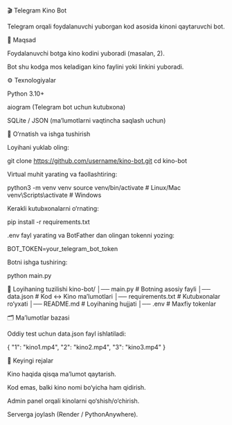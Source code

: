 🎬 Telegram Kino Bot

Telegram orqali foydalanuvchi yuborgan kod asosida kinoni qaytaruvchi bot.

📌 Maqsad

Foydalanuvchi botga kino kodini yuboradi (masalan, 2).

Bot shu kodga mos keladigan kino faylini yoki linkini yuboradi.

⚙️ Texnologiyalar

Python 3.10+

aiogram (Telegram bot uchun kutubxona)

SQLite / JSON (ma’lumotlarni vaqtincha saqlash uchun)

🚀 O‘rnatish va ishga tushirish

Loyihani yuklab oling:

git clone https://github.com/username/kino-bot.git
cd kino-bot


Virtual muhit yarating va faollashtiring:

python3 -m venv venv
source venv/bin/activate   # Linux/Mac
venv\Scripts\activate      # Windows


Kerakli kutubxonalarni o‘rnating:

pip install -r requirements.txt


.env fayl yarating va BotFather dan olingan tokenni yozing:

BOT_TOKEN=your_telegram_bot_token


Botni ishga tushiring:

python main.py

📂 Loyihaning tuzilishi
kino-bot/
│── main.py            # Botning asosiy fayli
│── data.json          # Kod ↔ Kino ma’lumotlari
│── requirements.txt   # Kutubxonalar ro‘yxati
│── README.md          # Loyihaning hujjati
│── .env               # Maxfiy tokenlar

🗂 Ma’lumotlar bazasi

Oddiy test uchun data.json fayl ishlatiladi:

{
  "1": "kino1.mp4",
  "2": "kino2.mp4",
  "3": "kino3.mp4"
}

🔮 Keyingi rejalar

Kino haqida qisqa ma’lumot qaytarish.

Kod emas, balki kino nomi bo‘yicha ham qidirish.

Admin panel orqali kinolarni qo‘shish/o‘chirish.

Serverga joylash (Render / PythonAnywhere).